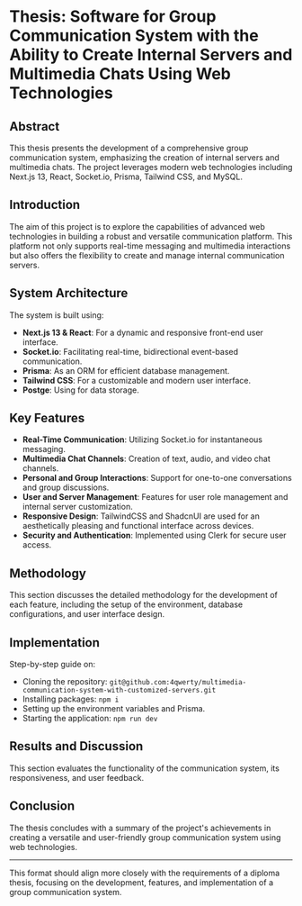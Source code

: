 # Thesis: Software for Group Communication System with the Ability to Create Internal Servers and Multimedia Chats Using Web Technologies

## Abstract
This thesis presents the development of a comprehensive group communication system, emphasizing the creation of internal servers and multimedia chats. The project leverages modern web technologies including Next.js 13, React, Socket.io, Prisma, Tailwind CSS, and MySQL.

## Introduction
The aim of this project is to explore the capabilities of advanced web technologies in building a robust and versatile communication platform. This platform not only supports real-time messaging and multimedia interactions but also offers the flexibility to create and manage internal communication servers.

## System Architecture
The system is built using:
- **Next.js 13 & React**: For a dynamic and responsive front-end user interface.
- **Socket.io**: Facilitating real-time, bidirectional event-based communication.
- **Prisma**: As an ORM for efficient database management.
- **Tailwind CSS**: For a customizable and modern user interface.
- **Postge**: Using for data storage.

## Key Features
- **Real-Time Communication**: Utilizing Socket.io for instantaneous messaging.
- **Multimedia Chat Channels**: Creation of text, audio, and video chat channels.
- **Personal and Group Interactions**: Support for one-to-one conversations and group discussions.
- **User and Server Management**: Features for user role management and internal server customization.
- **Responsive Design**: TailwindCSS and ShadcnUI are used for an aesthetically pleasing and functional interface across devices.
- **Security and Authentication**: Implemented using Clerk for secure user access.

## Methodology
This section discusses the detailed methodology for the development of each feature, including the setup of the environment, database configurations, and user interface design.

## Implementation
Step-by-step guide on:
- Cloning the repository: `git@github.com:4qwerty/multimedia-communication-system-with-customized-servers.git`
- Installing packages: `npm i`
- Setting up the environment variables and Prisma.
- Starting the application: `npm run dev`

## Results and Discussion
This section evaluates the functionality of the communication system, its responsiveness, and user feedback.

## Conclusion
The thesis concludes with a summary of the project's achievements in creating a versatile and user-friendly group communication system using web technologies.

---

This format should align more closely with the requirements of a diploma thesis, focusing on the development, features, and implementation of a group communication system.
